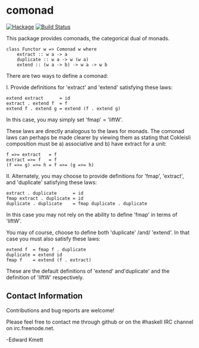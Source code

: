 comonad
=======

[![Hackage](https://img.shields.io/hackage/v/comonad.svg)](https://hackage.haskell.org/package/comonad) [![Build Status](https://secure.travis-ci.org/ekmett/comonad.png?branch=master)](http://travis-ci.org/ekmett/comonad)

This package provides comonads, the categorical dual of monads.

    class Functor w => Comonad w where
        extract :: w a -> a
        duplicate :: w a -> w (w a)
        extend :: (w a -> b) -> w a -> w b

There are two ways to define a comonad:

I. Provide definitions for 'extract' and 'extend' satisfying these laws:

    extend extract      = id
    extract . extend f  = f
    extend f . extend g = extend (f . extend g)

In this case, you may simply set 'fmap' = 'liftW'.

These laws are directly analogous to the laws for monads. The comonad laws can
perhaps be made clearer by viewing them as stating that Cokleisli composition
must be a) associative and b) have extract for a unit:

    f =>= extract   = f
    extract =>= f   = f
    (f =>= g) =>= h = f =>= (g =>= h)

II. Alternately, you may choose to provide definitions for 'fmap',
'extract', and 'duplicate' satisfying these laws:

    extract . duplicate      = id
    fmap extract . duplicate = id
    duplicate . duplicate    = fmap duplicate . duplicate

In this case you may not rely on the ability to define 'fmap' in
terms of 'liftW'.

You may of course, choose to define both 'duplicate' /and/ 'extend'.
In that case you must also satisfy these laws:

    extend f  = fmap f . duplicate
    duplicate = extend id
    fmap f    = extend (f . extract)

These are the default definitions of 'extend' and'duplicate' and
the definition of 'liftW' respectively.

Contact Information
-------------------

Contributions and bug reports are welcome!

Please feel free to contact me through github or on the #haskell IRC channel on irc.freenode.net.

-Edward Kmett
